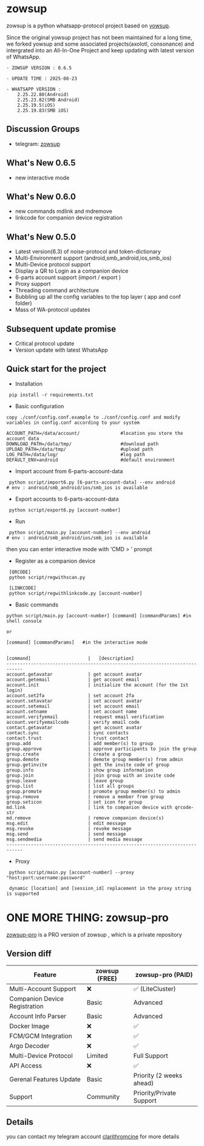 # zowsup

zowsup is a python whatsapp-protocol project based on [yowsup](https://github.com/tgalal/yowsup/).

Since the original yowsup project has not been maintained for a long time, we forked yowsup and some associated projects(axolotl, consonance) and intergrated into an All-In-One Project and keep updating with latest version of WhatsApp.

```
- ZOWSUP VERSION : 0.6.5

- UPDATE TIME : 2025-08-23

- WHATSAPP VERSION : 
    2.25.22.80(Android) 
    2.25.23.82(SMB Android) 
    2.25.19.5(iOS) 
    2.25.19.83(SMB iOS) 

```

## Discussion Groups
 * telegram:  [zowsup](https://t.me/+au1dTQz7jyU0YjU5)

## What's New 0.6.5
 * new interactive mode

## What's New 0.6.0
 * new commands mdlink and mdremove
 * linkcode for companion device registration

## What's New 0.5.0
 * Latest version(6.3) of noise-protocol and token-dictionary
 * Multi-Environment support (android,smb_android,ios,smb_ios)
 * Multi-Device protocol support
 * Display a QR to Login as a companion device 
 * 6-parts account support (import / export )
 * Proxy support
 * Threading command architecture 
 * Bubbling up all the config variables to the top layer ( app and conf folder)
 * Mass of WA-protocol updates
 
## Subsequent update promise
 * Critical protocol update
 * Version update with latest WhatsApp 
 

## Quick start for the project

 * Installation 

```
 pip install -r requirements.txt

```
 * Basic configuration

```
copy ./conf/config.conf.example to ./conf/config.conf and modify variables in config.conf according to your system

ACCOUNT_PATH=/data/account/               #location you store the account data
DOWNLOAD_PATH=/data/tmp/                  #download path
UPLOAD_PATH=/data/tmp/                    #upload path
LOG_PATH=/data/log/                       #log path
DEFAULT_ENV=android                       #default environment

```

 * Import account from 6-parts-account-data

```
 python script/import6.py [6-parts-account-data] --env android             # env : android/smb_android/ios/smb_ios is available

```

 * Export accounts to 6-parts-account-data
 
```
 python script/export6.py [account-number]

```

 * Run

```
 python script/main.py [account-number] --env android                        # env : android/smb_android/ios/smb_ios is available

```

then you can enter interactive mode with 'CMD > ' prompt


* Register as a companion device

```
 [QRCODE]
 python script/regwithscan.py 

 [LINKCODE]
 python script/regwithlinkcode.py [account-number]

```

* Basic commands

```
python script/main.py [account-number] [command] [commandParams] #in shell console

or

[command] [commandParams]   #in the interactive mode 


[command]                     |   [description]
----------------------------------------------------------------------------
account.getavatar             | get account avatar
account.getemail              | get account email
account.init                  | initialize the account (for the 1st login)
account.set2fa                | set account 2fa
account.setavatar             | set account avatar
account.setemail              | set account email
account.setname               | set account name
account.verifyemail           | request email verification
account.verifyemailcode       | verify email code
contact.getavatar             | get account avatar
contact.sync                  | sync contacts
contact.trust                 | trust contact
group.add                     | add member(s) to group
group.approve                 | approve participants to join the group
group.create                  | create a group
group.demote                  | demote group member(s) from admin
group.getinvite               | get the invite code of group
group.info                    | show group information
group.join                    | join group with an invite code
group.leave                   | leave group
group.list                    | list all groups
group.promote                 | promote group member(s) to admin
group.remove                  | remove a member from group
group.seticon                 | set icon for group
md.link                       | link to companion device with qrcode-str
md.remove                     | remove companion device(s)
msg.edit                      | edit message
msg.revoke                    | revoke message
msg.send                      | send message
msg.sendmedia                 | send media message
----------------------------------------------------------------------------
```


 * Proxy 

```
 python script/main.py [account-number] --proxy "host:port:username:password"  

 dynamic [location] and [session_id] replacement in the proxy string is supported 

```

# ONE MORE THING:  zowsup-pro

[zowsup-pro](https://github.com/clarithromycine/zowsup-pro/) is a PRO version of zowsup , which is a private repository

## Version diff

| Feature                        | zowsup (FREE)         | zowsup-pro (PAID)         |
|--------------------------------|-----------------------|---------------------------|
| Multi-Account Support          | ❌                    | ✅ (LiteCluster)         |
| Companion Device Registration  | Basic                 | Advanced                  |
| Account Info Parser            | Basic                 | Advanced                  |
| Docker Image                   | ❌                    | ✅                       |
| FCM/GCM Integration            | ❌                    | ✅                       |
| Argo Decoder                   | ❌                    | ✅                       |
| Multi-Device Protocol          | Limited               | Full Support              |
| API Access                     | ❌                    | ✅                       |
| Gerenal Features Update        | Basic                 | Priority (2 weeks ahead)  |
| Support                        | Community             | Priority/Private Support  |


## Details
you can contact my telegram account [clarithromcine](https://t.me/clarithromcine) for more details


